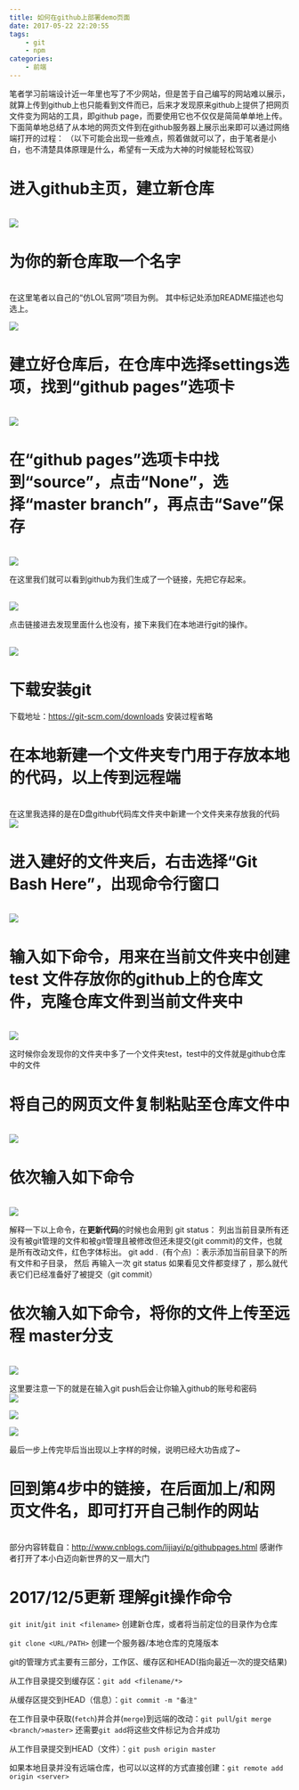 ```yaml
---
title: 如何在github上部署demo页面
date: 2017-05-22 22:20:55
tags:
    - git
    - npm
categories:
    - 前端
---
```


笔者学习前端设计近一年里也写了不少网站，但是苦于自己编写的网站难以展示，就算上传到github上也只能看到文件而已，后来才发现原来github上提供了把网页文件变为网站的工具，即github page，而要使用它也不仅仅是简简单单地上传。
下面简单地总结了从本地的网页文件到在github服务器上展示出来即可以通过网络端打开的过程：
（以下可能会出现一些难点，照着做就可以了，由于笔者是小白，也不清楚具体原理是什么，希望有一天成为大神的时候能轻松驾驭）

# 进入github主页，建立新仓库
<br />![](http://upload-images.jianshu.io/upload_images/5503852-5d17c4a594ee02ca.png?imageMogr2/auto-orient/strip%7CimageView2/2/w/1240)

# 为你的新仓库取一个名字
<br />在这里笔者以自己的“仿LOL官网”项目为例。
其中标记处添加README描述也勾选上。

![](http://upload-images.jianshu.io/upload_images/5503852-705f34e3ab136181.png?imageMogr2/auto-orient/strip%7CimageView2/2/w/1240)

<!--more-->

# 建立好仓库后，在仓库中选择settings选项，找到“github pages”选项卡

<br />![](http://upload-images.jianshu.io/upload_images/5503852-507eceb24e25a969.png?imageMogr2/auto-orient/strip%7CimageView2/2/w/1240)

# 在“github pages”选项卡中找到“source”，点击“None”，选择“master branch”，再点击“Save”保存

<br />![](http://upload-images.jianshu.io/upload_images/5503852-f10166b4d1d3900f.png?imageMogr2/auto-orient/strip%7CimageView2/2/w/1240)

在这里我们就可以看到github为我们生成了一个链接，先把它存起来。

<br />![](http://upload-images.jianshu.io/upload_images/5503852-247536c508164bfa.png?imageMogr2/auto-orient/strip%7CimageView2/2/w/1240)

点击链接进去发现里面什么也没有，接下来我们在本地进行git的操作。

<br />![](http://upload-images.jianshu.io/upload_images/5503852-ee8a3f1d09ff1b43.png?imageMogr2/auto-orient/strip%7CimageView2/2/w/1240)

# 下载安装git

下载地址：https://git-scm.com/downloads
安装过程省略

# 在本地新建一个文件夹专门用于存放本地的代码，以上传到远程端

<br />在这里我选择的是在D盘github代码库文件夹中新建一个文件夹来存放我的代码
![](http://upload-images.jianshu.io/upload_images/5503852-ac37ad6ab4cb2452.png?imageMogr2/auto-orient/strip%7CimageView2/2/w/1240)

# 进入建好的文件夹后，右击选择“Git Bash Here”，出现命令行窗口

<br />![](http://upload-images.jianshu.io/upload_images/5503852-fb8408c45c9c5d64.png?imageMogr2/auto-orient/strip%7CimageView2/2/w/1240)

# 输入如下命令，用来在当前文件夹中创建 test 文件存放你的github上的仓库文件，克隆仓库文件到当前文件夹中

<br />![](http://upload-images.jianshu.io/upload_images/5503852-70bd9ccc810ad0d8.png?imageMogr2/auto-orient/strip%7CimageView2/2/w/1240)

这时候你会发现你的文件夹中多了一个文件夹test，test中的文件就是github仓库中的文件

# 将自己的网页文件复制粘贴至仓库文件中

<br />![](http://upload-images.jianshu.io/upload_images/5503852-50bd103de3c56a93.png?imageMogr2/auto-orient/strip%7CimageView2/2/w/1240)

# 依次输入如下命令

<br />![](http://upload-images.jianshu.io/upload_images/5503852-7ffddaeeb32f93c6.png?imageMogr2/auto-orient/strip%7CimageView2/2/w/1240)

解释一下以上命令，在**更新代码**的时候也会用到
git status： 列出当前目录所有还没有被git管理的文件和被git管理且被修改但还未提交(git commit)的文件，也就是所有改动文件，红色字体标出。
git add .  (有个点) ：表示添加当前目录下的所有文件和子目录，
然后 再输入一次 git status 如果看见文件都变绿了 ，那么就代表它们已经准备好了被提交（git commit）

# 依次输入如下命令，将你的文件上传至远程 master分支

<br />![](http://upload-images.jianshu.io/upload_images/5503852-4d2fa2f817fd5372.png?imageMogr2/auto-orient/strip%7CimageView2/2/w/1240)

这里要注意一下的就是在输入git push后会让你输入github的账号和密码
<br />![](http://upload-images.jianshu.io/upload_images/5503852-8c8a87e12a7ca487.png?imageMogr2/auto-orient/strip%7CimageView2/2/w/1240)

![](http://upload-images.jianshu.io/upload_images/5503852-5d06382a6fd3fdc7.png?imageMogr2/auto-orient/strip%7CimageView2/2/w/1240)

![](http://upload-images.jianshu.io/upload_images/5503852-10359cde70ad90fe.png?imageMogr2/auto-orient/strip%7CimageView2/2/w/1240)

最后一步上传完毕后当出现以上字样的时候，说明已经大功告成了~

# 回到第4步中的链接，在后面加上/和网页文件名，即可打开自己制作的网站

<br />部分内容转载自：http://www.cnblogs.com/lijiayi/p/githubpages.html
感谢作者打开了本小白迈向新世界的又一扇大门

# 2017/12/5更新 理解git操作命令

``git init``/``git init <filename>`` 创建新仓库，或者将当前定位的目录作为仓库

``git clone <URL/PATH>`` 创建一个服务器/本地仓库的克隆版本

git的管理方式主要有三部分，工作区、缓存区和HEAD(指向最近一次的提交结果)

从工作目录提交到缓存区：``git add <filename/*>``

从缓存区提交到HEAD（信息）：``git commit -m "备注"``

在工作目录中获取(``fetch``)并合并(``merge``)到远端的改动：``git pull``/``git merge <branch/>master>`` 还需要``git add``将这些文件标记为合并成功

从工作目录提交到HEAD（文件）：``git push origin master``

如果本地目录并没有远端仓库，也可以以这样的方式直接创建：``git remote add origin <server>``